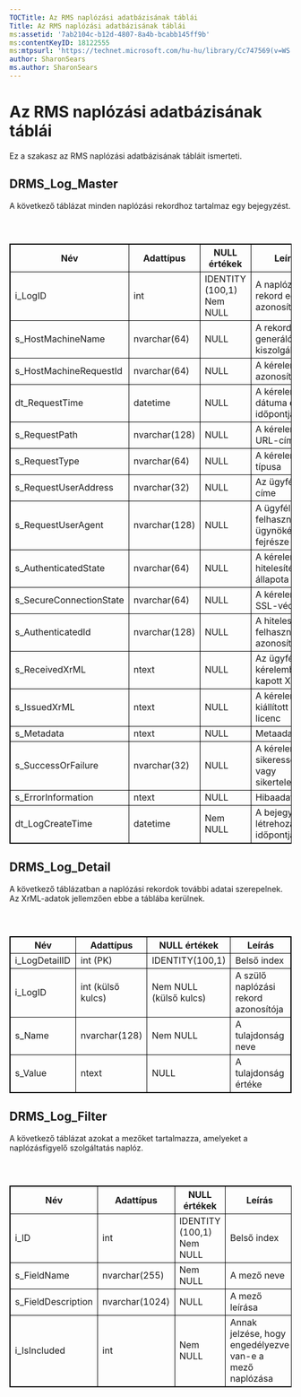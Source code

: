 ```yaml
---
TOCTitle: Az RMS naplózási adatbázisának táblái
Title: Az RMS naplózási adatbázisának táblái
ms:assetid: '7ab2104c-b12d-4807-8a4b-bcabb145ff9b'
ms:contentKeyID: 18122555
ms:mtpsurl: 'https://technet.microsoft.com/hu-hu/library/Cc747569(v=WS.10)'
author: SharonSears
ms.author: SharonSears
---
```


Az RMS naplózási adatbázisának táblái
=====================================

Ez a szakasz az RMS naplózási adatbázisának tábláit ismerteti.

DRMS\_Log\_Master
-----------------

A következő táblázat minden naplózási rekordhoz tartalmaz egy bejegyzést.

###  

 
<table style="border:1px solid black;">
<colgroup>
<col width="25%" />
<col width="25%" />
<col width="25%" />
<col width="25%" />
</colgroup>
<thead>
<tr class="header">
<th style="border:1px solid black;" >Név</th>
<th style="border:1px solid black;" >Adattípus</th>
<th style="border:1px solid black;" >NULL értékek</th>
<th style="border:1px solid black;" >Leírás</th>
</tr>
</thead>
<tbody>
<tr class="odd">
<td style="border:1px solid black;">i_LogID</td>
<td style="border:1px solid black;">int</td>
<td style="border:1px solid black;">IDENTITY (100,1) Nem NULL</td>
<td style="border:1px solid black;">A naplózási rekord egyedi azonosítója</td>
</tr>
<tr class="even">
<td style="border:1px solid black;">s_HostMachineName</td>
<td style="border:1px solid black;">nvarchar(64)</td>
<td style="border:1px solid black;">NULL</td>
<td style="border:1px solid black;">A rekordot generáló kiszolgáló</td>
</tr>
<tr class="odd">
<td style="border:1px solid black;">s_HostMachineRequestId</td>
<td style="border:1px solid black;">nvarchar(64)</td>
<td style="border:1px solid black;">NULL</td>
<td style="border:1px solid black;">A kérelem azonosítója</td>
</tr>
<tr class="even">
<td style="border:1px solid black;">dt_RequestTime</td>
<td style="border:1px solid black;">datetime</td>
<td style="border:1px solid black;">NULL</td>
<td style="border:1px solid black;">A kérelem dátuma és időpontja</td>
</tr>
<tr class="odd">
<td style="border:1px solid black;">s_RequestPath</td>
<td style="border:1px solid black;">nvarchar(128)</td>
<td style="border:1px solid black;">NULL</td>
<td style="border:1px solid black;">A kérelem URL-címe</td>
</tr>
<tr class="even">
<td style="border:1px solid black;">s_RequestType</td>
<td style="border:1px solid black;">nvarchar(64)</td>
<td style="border:1px solid black;">NULL</td>
<td style="border:1px solid black;">A kérelem típusa</td>
</tr>
<tr class="odd">
<td style="border:1px solid black;">s_RequestUserAddress</td>
<td style="border:1px solid black;">nvarchar(32)</td>
<td style="border:1px solid black;">NULL</td>
<td style="border:1px solid black;">Az ügyfél IP-címe</td>
</tr>
<tr class="even">
<td style="border:1px solid black;">s_RequestUserAgent</td>
<td style="border:1px solid black;">nvarchar(128)</td>
<td style="border:1px solid black;">NULL</td>
<td style="border:1px solid black;">A ügyfél felhasználói ügynökének fejrésze</td>
</tr>
<tr class="odd">
<td style="border:1px solid black;">s_AuthenticatedState</td>
<td style="border:1px solid black;">nvarchar(64)</td>
<td style="border:1px solid black;">NULL</td>
<td style="border:1px solid black;">A kérelem hitelesítési állapota</td>
</tr>
<tr class="even">
<td style="border:1px solid black;">s_SecureConnectionState</td>
<td style="border:1px solid black;">nvarchar(64)</td>
<td style="border:1px solid black;">NULL</td>
<td style="border:1px solid black;">A kérelem SSL-védelme</td>
</tr>
<tr class="odd">
<td style="border:1px solid black;">s_AuthenticatedId</td>
<td style="border:1px solid black;">nvarchar(128)</td>
<td style="border:1px solid black;">NULL</td>
<td style="border:1px solid black;">A hitelesített felhasználó azonosítója</td>
</tr>
<tr class="even">
<td style="border:1px solid black;">s_ReceivedXrML</td>
<td style="border:1px solid black;">ntext</td>
<td style="border:1px solid black;">NULL</td>
<td style="border:1px solid black;">Az ügyféltől a kérelemben kapott XrML</td>
</tr>
<tr class="odd">
<td style="border:1px solid black;">s_IssuedXrML</td>
<td style="border:1px solid black;">ntext</td>
<td style="border:1px solid black;">NULL</td>
<td style="border:1px solid black;">A kérelemben kiállított XrML-licenc</td>
</tr>
<tr class="even">
<td style="border:1px solid black;">s_Metadata</td>
<td style="border:1px solid black;">ntext</td>
<td style="border:1px solid black;">NULL</td>
<td style="border:1px solid black;">Metaadat</td>
</tr>
<tr class="odd">
<td style="border:1px solid black;">s_SuccessOrFailure</td>
<td style="border:1px solid black;">nvarchar(32)</td>
<td style="border:1px solid black;">NULL</td>
<td style="border:1px solid black;">A kérelem sikeressége vagy sikertelensége</td>
</tr>
<tr class="even">
<td style="border:1px solid black;">s_ErrorInformation</td>
<td style="border:1px solid black;">ntext</td>
<td style="border:1px solid black;">NULL</td>
<td style="border:1px solid black;">Hibaadatok</td>
</tr>
<tr class="odd">
<td style="border:1px solid black;">dt_LogCreateTime</td>
<td style="border:1px solid black;">datetime</td>
<td style="border:1px solid black;">Nem NULL</td>
<td style="border:1px solid black;">A bejegyzés létrehozásának időpontja</td>
</tr>
</tbody>
</table>
  
DRMS\_Log\_Detail  
-----------------
  
A következő táblázatban a naplózási rekordok további adatai szerepelnek. Az XrML-adatok jellemzően ebbe a táblába kerülnek.
  
###  

 
<table style="border:1px solid black;">
<colgroup>
<col width="25%" />
<col width="25%" />
<col width="25%" />
<col width="25%" />
</colgroup>
<thead>
<tr class="header">
<th style="border:1px solid black;" >Név</th>
<th style="border:1px solid black;" >Adattípus</th>
<th style="border:1px solid black;" >NULL értékek</th>
<th style="border:1px solid black;" >Leírás</th>
</tr>
</thead>
<tbody>
<tr class="odd">
<td style="border:1px solid black;">i_LogDetailID</td>
<td style="border:1px solid black;">int (PK)</td>
<td style="border:1px solid black;">IDENTITY(100,1)</td>
<td style="border:1px solid black;">Belső index</td>
</tr>
<tr class="even">
<td style="border:1px solid black;">i_LogID</td>
<td style="border:1px solid black;">int (külső kulcs)</td>
<td style="border:1px solid black;">Nem NULL (külső kulcs)</td>
<td style="border:1px solid black;">A szülő naplózási rekord azonosítója</td>
</tr>
<tr class="odd">
<td style="border:1px solid black;">s_Name</td>
<td style="border:1px solid black;">nvarchar(128)</td>
<td style="border:1px solid black;">Nem NULL</td>
<td style="border:1px solid black;">A tulajdonság neve</td>
</tr>
<tr class="even">
<td style="border:1px solid black;">s_Value</td>
<td style="border:1px solid black;">ntext</td>
<td style="border:1px solid black;">NULL</td>
<td style="border:1px solid black;">A tulajdonság értéke</td>
</tr>
</tbody>
</table>
  
DRMS\_Log\_Filter  
-----------------
  
A következő táblázat azokat a mezőket tartalmazza, amelyeket a naplózásfigyelő szolgáltatás naplóz.
  
###  

 
<table style="border:1px solid black;">
<colgroup>
<col width="25%" />
<col width="25%" />
<col width="25%" />
<col width="25%" />
</colgroup>
<thead>
<tr class="header">
<th style="border:1px solid black;" >Név</th>
<th style="border:1px solid black;" >Adattípus</th>
<th style="border:1px solid black;" >NULL értékek</th>
<th style="border:1px solid black;" >Leírás</th>
</tr>
</thead>
<tbody>
<tr class="odd">
<td style="border:1px solid black;">i_ID</td>
<td style="border:1px solid black;">int</td>
<td style="border:1px solid black;">IDENTITY (100,1) Nem NULL</td>
<td style="border:1px solid black;">Belső index</td>
</tr>
<tr class="even">
<td style="border:1px solid black;">s_FieldName</td>
<td style="border:1px solid black;">nvarchar(255)</td>
<td style="border:1px solid black;">Nem NULL</td>
<td style="border:1px solid black;">A mező neve</td>
</tr>
<tr class="odd">
<td style="border:1px solid black;">s_FieldDescription</td>
<td style="border:1px solid black;">nvarchar(1024)</td>
<td style="border:1px solid black;">NULL</td>
<td style="border:1px solid black;">A mező leírása</td>
</tr>
<tr class="even">
<td style="border:1px solid black;">i_IsIncluded</td>
<td style="border:1px solid black;">int</td>
<td style="border:1px solid black;">Nem NULL</td>
<td style="border:1px solid black;">Annak jelzése, hogy engedélyezve van-e a mező naplózása</td>
</tr>
</tbody>
</table>
